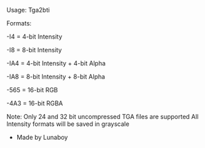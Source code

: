 Usage: 
  Tga2bti <format> <infile> <outfile>

Formats:

-I4   =  4-bit Intensity

-I8   =  8-bit Intensity

-IA4  =  4-bit Intensity + 4-bit Alpha

-IA8  =  8-bit Intensity + 8-bit Alpha

-565  = 16-bit RGB

 -4A3  = 16-bit RGBA

Note:
  Only 24 and 32 bit uncompressed TGA files are supported
  All Intensity formats will be saved in grayscale

- Made by Lunaboy
